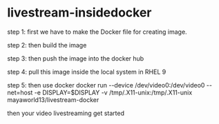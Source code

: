 # livestream-insidedocker

step 1: first we have to make the Docker file for creating image.

step 2: then build the image 

step 3: then push the image into the docker hub

step 4: pull this image inside the local system in RHEL 9

step 5: then use docker 
 docker run --device /dev/video0:/dev/video0 --net=host -e DISPLAY=$DISPLAY -v /tmp/.X11-unix:/tmp/.X11-unix mayaworld13/livestream-docker

 then your video livestreaming get  started 


